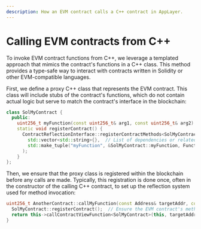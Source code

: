```yaml
---
description: How an EVM contract calls a C++ contract in AppLayer.
---
```


# Calling EVM contracts from C++

To invoke EVM contract functions from C++, we leverage a templated approach that mimics the contract's functions in a C++ class. This method provides a type-safe way to interact with contracts written in Solidity or other EVM-compatible languages.

First, we define a proxy C++ class that represents the EVM contract. This class will include stubs of the contract's functions, which do not contain actual logic but serve to match the contract's interface in the blockchain:

```cpp
class SolMyContract {
  public:
    uint256_t myFunction(const uint256_t& arg1, const uint256_t& arg2) const {};
    static void registerContract() {
      ContractReflectionInterface::registerContractMethods<SolMyContract>(
        std::vector<std::string>{},  // List of dependencies or related artifacts if any
        std::make_tuple("myFunction", &SolMyContract::myFunction, FunctionTypes::View, std::vector<std::string>{"arg1", "arg2"})
      );
    }
};
```

Then, we ensure that the proxy class is registered within the blockchain before any calls are made. Typically, this registration is done once, often in the constructor of the calling C++ contract, to set up the reflection system used for method invocation:

```cpp
uint256_t AnotherContract::callMyFunction(const Address& targetAddr, const uint256_t& arg1, const uint256_t& arg2) const {
  SolMyContract::registerContract();  // Ensure the EVM contract's methods are registered (Can be done only a single time in the constructor)
  return this->callContractViewFunction<SolMyContract>(this, targetAddr, &SolMyContract::myFunction, arg1, arg2);
}
```
